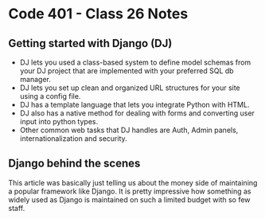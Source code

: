# Code 401 - Class 26 Notes

## Getting started with Django (DJ)

- DJ lets you used a class-based system to define model schemas from your DJ project that are implemented with your preferred SQL db manager.
- DJ lets you set up clean and organized URL structures for your site using a config file.
- DJ has a template language that lets you integrate Python with HTML.
- DJ also has a native method for dealing with forms and converting user input into python types.
- Other common web tasks that DJ handles are Auth, Admin panels, internationalization and security.

 ## Django behind the scenes

 This article was basically just telling us about the money side of maintaining a popular framework like Django. It is pretty impressive how something as widely used as Django is maintained on such a limited budget with so few staff.